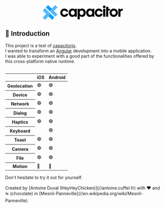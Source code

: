 <div align="center">

<img src="https://raw.githubusercontent.com/HeyHeyChicken/Capacitor-tests/main/github/logo.png" alt="Capacitor">

</div>

## 👋 Introduction

This project is a test of [capacitorjs](//capacitorjs.com).<br/>
I wanted to transform an [Angular](//angular.io) development into a mobile application.<br/>
I was able to experiment with a good part of the functionalities offered by this cross-platform native runtime.<br/>
<br/>
<table>
<thead>
<tr>
<th></th>
<th>iOS</th>
<th>Android</th>
</tr>
</thead>
<tbody>
<tr>
<th>Geolocation</th>
<td>🟢</td>
<td>🟢</td>
</tr>
<tr>
<th>Device</th>
<td>🟢</td>
<td>🟢</td>
</tr>
<tr>
<th>Network</th>
<td>🟢</td>
<td>🟢</td>
</tr>
<tr>
<th>Dialog</th>
<td>🟢</td>
<td>🟢</td>
</tr>
<tr>
<th>Haptics</th>
<td>🟢</td>
<td>🟢</td>
</tr>
<tr>
<th>Keyboard</th>
<td></td>
<td>🟢</td>
</tr>
<tr>
<th>Toast</th>
<td>🟢</td>
<td>🟢</td>
</tr>
<tr>
<th>Camera</th>
<td>🟢</td>
<td>🟢</td>
</tr>
<tr>
<th>File</th>
<td>🟢</td>
<td>🟢</td>
</tr>
<tr>
<th>Motion</th>
<td>🔴</td>
<td>🔴</td>
</tr>
</tbody>
</table>
Don't hesitate to try it out for yourself.
<br>
<br>
Created by [Antoine Duval (HeyHeyChicken)](//antoine.cuffel.fr) with ❤ and ☕ (chocolate) in [Mesnil-Panneville](//en.wikipedia.org/wiki/Mesnil-Panneville).